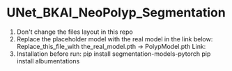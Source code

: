 # UNet_BKAI_NeoPolyp_Segmentation
1) Don't change the files layout in this repo
2) Replace the placeholder model with the real model in the link below:
Replace_this_file_with the_real_model.pth -> PolypModel.pth
Link:
3) Installation before run:
   pip install segmentation-models-pytorch
   pip install albumentations
